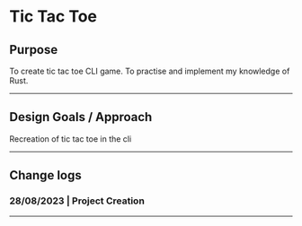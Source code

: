 # Tic Tac Toe

<!-- ## Demo & Snippets

-   Include hosted link
-   Include images of app if CLI or Client App

--- -->

## Purpose
To create tic tac toe CLI game.
To practise and implement my knowledge of Rust.

---

<!-- ## Build Steps

-   how to build / run project
-   use proper code snippets if there are any commands to run

--- -->

## Design Goals / Approach

Recreation of tic tac toe in the cli

---

<!-- ## Features

-   What features does the project have?
-   list them...

--- -->

<!-- ## Known issues

-   Remaining bugs, things that have been left unfixed
-   Features that are buggy / flimsy

--- -->

<!-- ## Future Goals

-   What are the immediate features you'd add given more time

--- -->

## Change logs

### 28/08/2023 | Project Creation

---

<!-- ## What did you struggle with?

-   What? Why? How?

--- -->